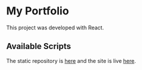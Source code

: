 # My Portfolio

This project was developed with React.

## Available Scripts

The static repository is [here](https://github.com/flavio247/flavio247.github.io) and the site is live [here](https://flavio247.github.io/).

### 
